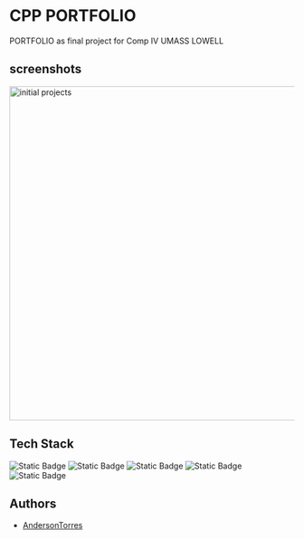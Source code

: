 
# CPP PORTFOLIO

PORTFOLIO as final project for Comp IV UMASS LOWELL 
## screenshots

 <img width="591" alt="initial projects" src="https://github.com/And3rsonTorres/CPP_Porfolio/assets/106359275/7fdc5ef7-ae06-473f-a349-4f7cbe637a48">

## Tech Stack

![Static Badge](https://img.shields.io/badge/C%2B%2B_-blue) ![Static Badge](https://img.shields.io/badge/linux_-blue)
![Static Badge](https://img.shields.io/badge/SFML_-blue)
![Static Badge](https://img.shields.io/badge/BOOST_-blue)
![Static Badge](https://img.shields.io/badge/CPP_lint_-blue)





## Authors

- [AndersonTorres](https://www.github.com/and3rsontorres)



